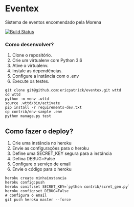 # Eventex

Sistema de eventos encomendado pela Morena

[![Build Status](https://travis-ci.org/ericpatrick/eventex.svg?branch=master)](https://travis-ci.org/ericpatrick/eventex)

### Como desenvolver?

1. Clone o repositório.
2. Crie um virtualenv com Python 3.6
3. Ative o virtualenv.
4. Instale as dependências.
5. Configure a instância com o .env
6. Execute os testes.

```console
git clone git@github.com:ericpatrick/eventex.git wttd
cd wttd
python -m venv .wttd
source .wttd/bin/activate
pip install -r requirements-dev.txt
cp contrib/env-sample .env
python manage.py test
```

## Como fazer o deploy?
1. Crie uma instância no heroku
2. Envie as configurações para o heroku
3. Define uma SECRET_KEY segura para a instância
4. Defina DEBUG=False
5. Configure o serviço de email
6. Envie o código para o heroku

```console
heroku create minhainstancia
heroku config:push
heroku conif:set SECRET_KEY=`python contrib/scret_gen.py`
heroku config:set DEBUG=False
# configura o email
git push heroku master --force
```
